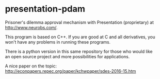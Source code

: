 # presentation-pdam
Prisoner's dilemma approval mechanism with Presentation (proprietary) at http://www.neurobs.com/. 

This program is based on C++. If you are good at C and all derivatives, you won't have any problems in running these programs.

There is a python version in this same repository for those who would like an open source project and more possibilities for applications.

A nice paper on the topic: http://econpapers.repec.org/paper/kchwpaper/sdes-2016-15.htm
